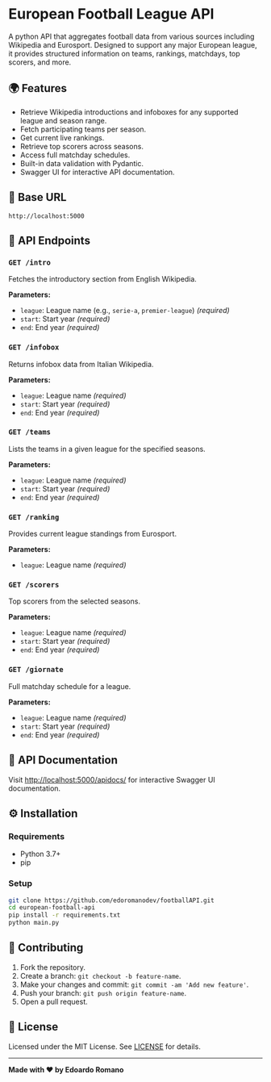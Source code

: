 # European Football League API

A python API that aggregates football data from various sources including Wikipedia and Eurosport. Designed to support any major European league, it provides structured information on teams, rankings, matchdays, top scorers, and more.

## 🌍 Features

- Retrieve Wikipedia introductions and infoboxes for any supported league and season range.
- Fetch participating teams per season.
- Get current live rankings.
- Retrieve top scorers across seasons.
- Access full matchday schedules.
- Built-in data validation with Pydantic.
- Swagger UI for interactive API documentation.

## 📌 Base URL

```
http://localhost:5000
```

## 📖 API Endpoints

### `GET /intro`
Fetches the introductory section from English Wikipedia.

**Parameters:**
- `league`: League name (e.g., `serie-a`, `premier-league`) *(required)*
- `start`: Start year *(required)*
- `end`: End year *(required)*

### `GET /infobox`
Returns infobox data from Italian Wikipedia.

**Parameters:**
- `league`: League name *(required)*
- `start`: Start year *(required)*
- `end`: End year *(required)*

### `GET /teams`
Lists the teams in a given league for the specified seasons.

**Parameters:**
- `league`: League name *(required)*
- `start`: Start year *(required)*
- `end`: End year *(required)*

### `GET /ranking`
Provides current league standings from Eurosport.

**Parameters:**
- `league`: League name *(required)*

### `GET /scorers`
Top scorers from the selected seasons.

**Parameters:**
- `league`: League name *(required)*
- `start`: Start year *(required)*
- `end`: End year *(required)*

### `GET /giornate`
Full matchday schedule for a league.

**Parameters:**
- `league`: League name *(required)*
- `start`: Start year *(required)*
- `end`: End year *(required)*

## 🧪 API Documentation

Visit [http://localhost:5000/apidocs/](http://localhost:5000/apidocs/) for interactive Swagger UI documentation.

## ⚙️ Installation

### Requirements

- Python 3.7+
- pip

### Setup

```bash
git clone https://github.com/edoromanodev/footballAPI.git
cd european-football-api
pip install -r requirements.txt
python main.py
```

## 🤝 Contributing

1. Fork the repository.
2. Create a branch: `git checkout -b feature-name`.
3. Make your changes and commit: `git commit -am 'Add new feature'`.
4. Push your branch: `git push origin feature-name`.
5. Open a pull request.

## 🪪 License

Licensed under the MIT License. See [LICENSE](LICENSE) for details.

---

**Made with ❤️ by Edoardo Romano**
